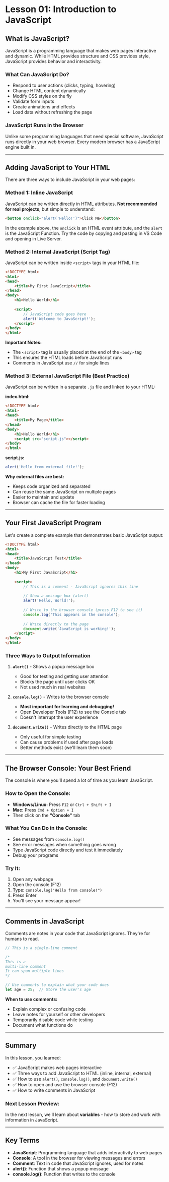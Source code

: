# Lesson 01: Introduction to JavaScript

## What is JavaScript?

JavaScript is a programming language that makes web pages interactive and dynamic. While HTML provides structure and CSS provides style, JavaScript provides behavior and interactivity.

### What Can JavaScript Do?
- Respond to user actions (clicks, typing, hovering)
- Change HTML content dynamically
- Modify CSS styles on the fly
- Validate form inputs
- Create animations and effects
- Load data without refreshing the page

### JavaScript Runs in the Browser
Unlike some programming languages that need special software, JavaScript runs directly in your web browser. Every modern browser has a JavaScript engine built in.

---

## Adding JavaScript to Your HTML

There are three ways to include JavaScript in your web pages:

### Method 1: Inline JavaScript
JavaScript can be written directly in HTML attributes. **Not recommended for real projects**, but simple to understand:

```html
<button onclick="alert('Hello!')">Click Me</button>
```

In the example above, the `onclick` is an HTML event attribute, and the `alert` is the JavaScript Function.  Try the code by copying and pasting in VS Code and opening in Live Server.   

### Method 2: Internal JavaScript (Script Tag)
JavaScript can be written inside `<script>` tags in your HTML file:

```html
<!DOCTYPE html>
<html>
<head>
    <title>My First JavaScript</title>
</head>
<body>
    <h1>Hello World</h1>
    
    <script>
        // JavaScript code goes here
        alert('Welcome to JavaScript!');
    </script>
</body>
</html>
```

**Important Notes:**
- The `<script>` tag is usually placed at the end of the `<body>` tag
- This ensures the HTML loads before JavaScript runs
- Comments in JavaScript use `//` for single lines

### Method 3: External JavaScript File (Best Practice)
JavaScript can be written in a separate `.js` file and linked to your HTML:

**index.html:**
```html
<!DOCTYPE html>
<html>
<head>
    <title>My Page</title>
</head>
<body>
    <h1>Hello World</h1>
    <script src="script.js"></script>
</body>
</html>
```

**script.js:**
```javascript
alert('Hello from external file!');
```

**Why external files are best:**
- Keeps code organized and separated
- Can reuse the same JavaScript on multiple pages
- Easier to maintain and update
- Browser can cache the file for faster loading

---

## Your First JavaScript Program

Let's create a complete example that demonstrates basic JavaScript output:

```html
<!DOCTYPE html>
<html>
<head>
    <title>JavaScript Test</title>
</head>
<body>
    <h1>My First JavaScript</h1>
    
    <script>
        // This is a comment - JavaScript ignores this line
        
        // Show a message box (alert)
        alert('Hello, World!');
        
        // Write to the browser console (press F12 to see it)
        console.log('This appears in the console');
        
        // Write directly to the page
        document.write('JavaScript is working!');
    </script>
</body>
</html>
```

### Three Ways to Output Information

1. **`alert()`** - Shows a popup message box
   - Good for testing and getting user attention
   - Blocks the page until user clicks OK
   - Not used much in real websites

2. **`console.log()`** - Writes to the browser console
   - **Most important for learning and debugging!**
   - Open Developer Tools (F12) to see the Console tab
   - Doesn't interrupt the user experience

3. **`document.write()`** - Writes directly to the HTML page
   - Only useful for simple testing
   - Can cause problems if used after page loads
   - Better methods exist (we'll learn them soon)

---

## The Browser Console: Your Best Friend

The console is where you'll spend a lot of time as you learn JavaScript.

### How to Open the Console:
- **Windows/Linux:** Press `F12` or `Ctrl + Shift + I`
- **Mac:** Press `Cmd + Option + I`
- Then click on the **"Console"** tab

### What You Can Do in the Console:
- See messages from `console.log()`
- See error messages when something goes wrong
- Type JavaScript code directly and test it immediately
- Debug your programs

### Try It:
1. Open any webpage
2. Open the console (F12)
3. Type: `console.log("Hello from console!")`
4. Press Enter
5. You'll see your message appear!

---

## Comments in JavaScript

Comments are notes in your code that JavaScript ignores. They're for humans to read.

```javascript
// This is a single-line comment

/*
This is a 
multi-line comment
It can span multiple lines
*/

// Use comments to explain what your code does
let age = 25;  // Store the user's age
```

**When to use comments:**
- Explain complex or confusing code
- Leave notes for yourself or other developers
- Temporarily disable code while testing
- Document what functions do

---

## Summary

In this lesson, you learned:
- ✅ JavaScript makes web pages interactive
- ✅ Three ways to add JavaScript to HTML (inline, internal, external)
- ✅ How to use `alert()`, `console.log()`, and `document.write()`
- ✅ How to open and use the browser console (F12)
- ✅ How to write comments in JavaScript

### Next Lesson Preview:
In the next lesson, we'll learn about **variables** - how to store and work with information in JavaScript.

---

## Key Terms
- **JavaScript**: Programming language that adds interactivity to web pages
- **Console**: A tool in the browser for viewing messages and errors
- **Comment**: Text in code that JavaScript ignores, used for notes
- **alert()**: Function that shows a popup message
- **console.log()**: Function that writes to the console
